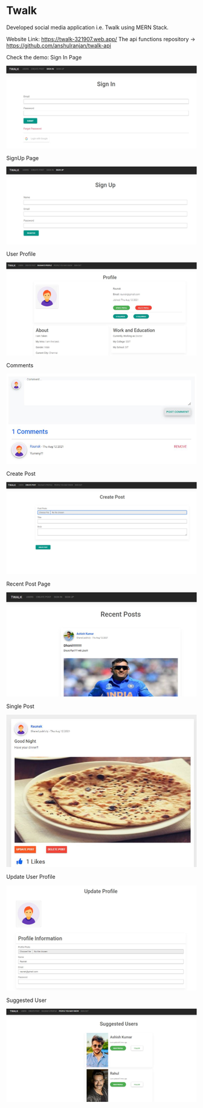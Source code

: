 # Twalk
Developed social media application i.e. Twalk using MERN Stack.

Website Link: https://twalk-321907.web.app/
The api functions repository -> https://github.com/anshulranjan/twalk-api

Check the demo:
Sign In Page

![alt text](https://github.com/anshulranjan/Twalk/blob/main/images/signin.JPG?raw=true)

SignUp Page

![alt text](https://github.com/anshulranjan/Twalk/blob/main/images/signup.JPG?raw=true)

User Profile

![alt text](https://github.com/anshulranjan/Twalk/blob/main/images/profile.JPG?raw=true)

Comments

![alt text](https://github.com/anshulranjan/Twalk/blob/main/images/comment.JPG?raw=true)

Create Post

![alt text](https://github.com/anshulranjan/Twalk/blob/main/images/createpost.JPG?raw=true)

Recent Post Page

![alt text](https://github.com/anshulranjan/Twalk/blob/main/images/recentpost.JPG?raw=true)

Single Post

![alt text](https://github.com/anshulranjan/Twalk/blob/main/images/singlepost.JPG?raw=true)

Update User Profile

![alt text](https://github.com/anshulranjan/Twalk/blob/main/images/updateprofile.JPG?raw=true)

Suggested User

![alt text](https://github.com/anshulranjan/Twalk/blob/main/images/suggesteduser.JPG?raw=true)




